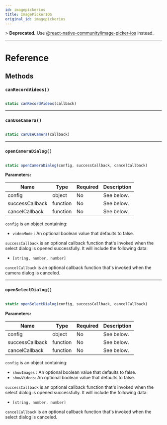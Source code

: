 ```yaml
---
id: imagepickerios
title: ImagePickerIOS
original_id: imagepickerios
---
```


&gt; **Deprecated.** Use [@react-native-community/image-picker-ios](https://github.com/react-native-community/react-native-image-picker-ios) instead.

---

# Reference

## Methods

### `canRecordVideos()`

```jsx

static canRecordVideos(callback)

```

---

### `canUseCamera()`

```jsx

static canUseCamera(callback)

```

---

### `openCameraDialog()`

```jsx

static openCameraDialog(config, successCallback, cancelCallback)

```

**Parameters:**

| Name            | Type     | Required | Description |
| --------------- | -------- | -------- | ----------- |
| config          | object   | No       | See below.  |
| successCallback | function | No       | See below.  |
| cancelCallback  | function | No       | See below.  |

`config` is an object containing:

- `videoMode` : An optional boolean value that defaults to false.

`successCallback` is an optional callback function that's invoked when the select dialog is opened successfully. It will include the following data:

- `[string, number, number]`

`cancelCallback` is an optional callback function that's invoked when the camera dialog is canceled.

---

### `openSelectDialog()`

```jsx

static openSelectDialog(config, successCallback, cancelCallback)

```

**Parameters:**

| Name            | Type     | Required | Description |
| --------------- | -------- | -------- | ----------- |
| config          | object   | No       | See below.  |
| successCallback | function | No       | See below.  |
| cancelCallback  | function | No       | See below.  |

`config` is an object containing:

- `showImages` : An optional boolean value that defaults to false.
- `showVideos`: An optional boolean value that defaults to false.

`successCallback` is an optional callback function that's invoked when the select dialog is opened successfully. It will include the following data:

- `[string, number, number]`

`cancelCallback` is an optional callback function that's invoked when the select dialog is canceled.
